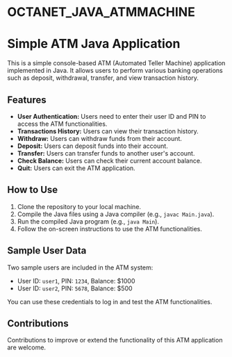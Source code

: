 # OCTANET_JAVA_ATMMACHINE
# Simple ATM Java Application

This is a simple console-based ATM (Automated Teller Machine) application implemented in Java. It allows users to perform various banking operations such as deposit, withdrawal, transfer, and view transaction history.

## Features

- **User Authentication:** Users need to enter their user ID and PIN to access the ATM functionalities.
- **Transactions History:** Users can view their transaction history.
- **Withdraw:** Users can withdraw funds from their account.
- **Deposit:** Users can deposit funds into their account.
- **Transfer:** Users can transfer funds to another user's account.
- **Check Balance:** Users can check their current account balance.
- **Quit:** Users can exit the ATM application.

## How to Use

1. Clone the repository to your local machine.
2. Compile the Java files using a Java compiler (e.g., `javac Main.java`).
3. Run the compiled Java program (e.g., `java Main`).
4. Follow the on-screen instructions to use the ATM functionalities.

## Sample User Data

Two sample users are included in the ATM system:

- User ID: `user1`, PIN: `1234`, Balance: $1000
- User ID: `user2`, PIN: `5678`, Balance: $500

You can use these credentials to log in and test the ATM functionalities.

## Contributions

Contributions to improve or extend the functionality of this ATM application are welcome.



